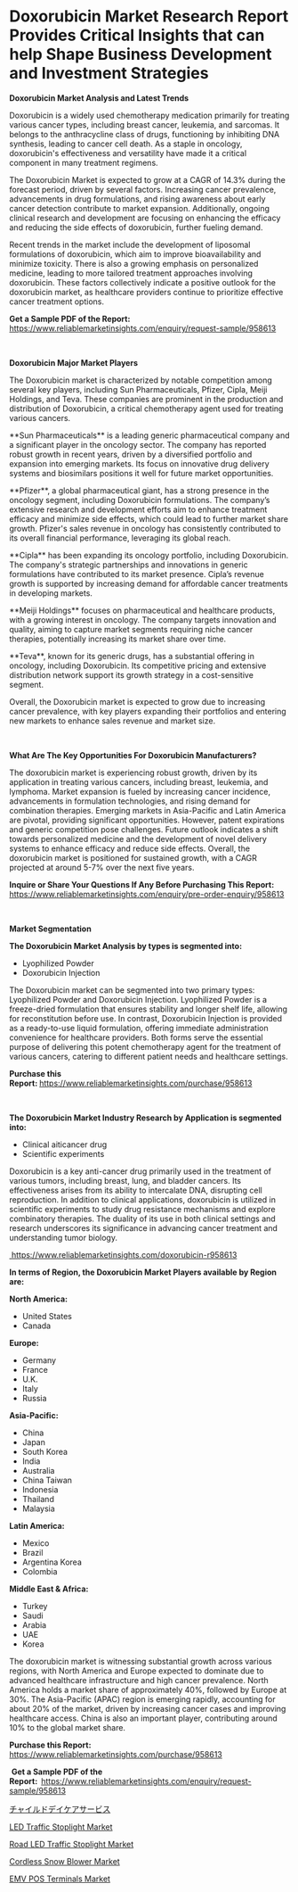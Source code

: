<p><h1>Doxorubicin Market Research Report Provides Critical Insights that can help Shape Business Development and Investment Strategies</h1></p><p><strong>Doxorubicin Market Analysis and Latest Trends</strong></p>
<p><p>Doxorubicin is a widely used chemotherapy medication primarily for treating various cancer types, including breast cancer, leukemia, and sarcomas. It belongs to the anthracycline class of drugs, functioning by inhibiting DNA synthesis, leading to cancer cell death. As a staple in oncology, doxorubicin's effectiveness and versatility have made it a critical component in many treatment regimens.</p><p>The Doxorubicin Market is expected to grow at a CAGR of 14.3% during the forecast period, driven by several factors. Increasing cancer prevalence, advancements in drug formulations, and rising awareness about early cancer detection contribute to market expansion. Additionally, ongoing clinical research and development are focusing on enhancing the efficacy and reducing the side effects of doxorubicin, further fueling demand. </p><p>Recent trends in the market include the development of liposomal formulations of doxorubicin, which aim to improve bioavailability and minimize toxicity. There is also a growing emphasis on personalized medicine, leading to more tailored treatment approaches involving doxorubicin. These factors collectively indicate a positive outlook for the doxorubicin market, as healthcare providers continue to prioritize effective cancer treatment options.</p></p>
<p><strong>Get a Sample PDF of the Report:&nbsp;</strong> <a href="https://www.reliablemarketinsights.com/enquiry/request-sample/958613">https://www.reliablemarketinsights.com/enquiry/request-sample/958613</a></p>
<p>&nbsp;</p>
<p><strong>Doxorubicin Major Market Players</strong></p>
<p><p>The Doxorubicin market is characterized by notable competition among several key players, including Sun Pharmaceuticals, Pfizer, Cipla, Meiji Holdings, and Teva. These companies are prominent in the production and distribution of Doxorubicin, a critical chemotherapy agent used for treating various cancers.</p><p>**Sun Pharmaceuticals** is a leading generic pharmaceutical company and a significant player in the oncology sector. The company has reported robust growth in recent years, driven by a diversified portfolio and expansion into emerging markets. Its focus on innovative drug delivery systems and biosimilars positions it well for future market opportunities.</p><p>**Pfizer**, a global pharmaceutical giant, has a strong presence in the oncology segment, including Doxorubicin formulations. The company’s extensive research and development efforts aim to enhance treatment efficacy and minimize side effects, which could lead to further market share growth. Pfizer's sales revenue in oncology has consistently contributed to its overall financial performance, leveraging its global reach.</p><p>**Cipla** has been expanding its oncology portfolio, including Doxorubicin. The company's strategic partnerships and innovations in generic formulations have contributed to its market presence. Cipla’s revenue growth is supported by increasing demand for affordable cancer treatments in developing markets.</p><p>**Meiji Holdings** focuses on pharmaceutical and healthcare products, with a growing interest in oncology. The company targets innovation and quality, aiming to capture market segments requiring niche cancer therapies, potentially increasing its market share over time.</p><p>**Teva**, known for its generic drugs, has a substantial offering in oncology, including Doxorubicin. Its competitive pricing and extensive distribution network support its growth strategy in a cost-sensitive segment.</p><p>Overall, the Doxorubicin market is expected to grow due to increasing cancer prevalence, with key players expanding their portfolios and entering new markets to enhance sales revenue and market size.</p></p>
<p>&nbsp;</p>
<p><strong>What Are The Key Opportunities For Doxorubicin Manufacturers?</strong></p>
<p><p>The doxorubicin market is experiencing robust growth, driven by its application in treating various cancers, including breast, leukemia, and lymphoma. Market expansion is fueled by increasing cancer incidence, advancements in formulation technologies, and rising demand for combination therapies. Emerging markets in Asia-Pacific and Latin America are pivotal, providing significant opportunities. However, patent expirations and generic competition pose challenges. Future outlook indicates a shift towards personalized medicine and the development of novel delivery systems to enhance efficacy and reduce side effects. Overall, the doxorubicin market is positioned for sustained growth, with a CAGR projected at around 5-7% over the next five years.</p></p>
<p><strong>Inquire or Share Your Questions If Any Before Purchasing This Report:</strong> <a href="https://www.reliablemarketinsights.com/enquiry/pre-order-enquiry/958613">https://www.reliablemarketinsights.com/enquiry/pre-order-enquiry/958613</a></p>
<p>&nbsp;</p>
<p><strong>Market Segmentation</strong></p>
<p><strong>The Doxorubicin Market Analysis by types is segmented into:</strong></p>
<p><ul><li>Lyophilized Powder</li><li>Doxorubicin Injection</li></ul></p>
<p><p>The Doxorubicin market can be segmented into two primary types: Lyophilized Powder and Doxorubicin Injection. Lyophilized Powder is a freeze-dried formulation that ensures stability and longer shelf life, allowing for reconstitution before use. In contrast, Doxorubicin Injection is provided as a ready-to-use liquid formulation, offering immediate administration convenience for healthcare providers. Both forms serve the essential purpose of delivering this potent chemotherapy agent for the treatment of various cancers, catering to different patient needs and healthcare settings.</p></p>
<p><strong>Purchase this Report:&nbsp;</strong><a href="https://www.reliablemarketinsights.com/purchase/958613">https://www.reliablemarketinsights.com/purchase/958613</a></p>
<p>&nbsp;</p>
<p><strong>The Doxorubicin Market Industry Research by Application is segmented into:</strong></p>
<p><ul><li>Clinical aiticancer drug</li><li>Scientific experiments</li></ul></p>
<p><p>Doxorubicin is a key anti-cancer drug primarily used in the treatment of various tumors, including breast, lung, and bladder cancers. Its effectiveness arises from its ability to intercalate DNA, disrupting cell reproduction. In addition to clinical applications, doxorubicin is utilized in scientific experiments to study drug resistance mechanisms and explore combinatory therapies. The duality of its use in both clinical settings and research underscores its significance in advancing cancer treatment and understanding tumor biology.</p></p>
<p><a href="https://www.reliablemarketinsights.com/doxorubicin-r958613">&nbsp;https://www.reliablemarketinsights.com/doxorubicin-r958613</a></p>
<p><strong>In terms of Region, the Doxorubicin Market Players available by Region are:</strong></p>
<p>
    <p> <strong> North America: </strong>
        <ul>
            <li>United States</li>
            <li>Canada</li>
        </ul>
        </p> 
    <p> <strong> Europe: </strong>
        <ul>
            <li>Germany</li>
            <li>France</li>
            <li>U.K.</li>
            <li>Italy</li>
            <li>Russia</li>
        </ul>
        </p> 
    <p> <strong> Asia-Pacific: </strong>
        <ul>
            <li>China</li>
            <li>Japan</li>
            <li>South Korea</li>
            <li>India</li>
            <li>Australia</li>
            <li>China Taiwan</li>
            <li>Indonesia</li>
            <li>Thailand</li>
            <li>Malaysia</li>
        </ul>
        </p> 
    <p> <strong> Latin America: </strong>
        <ul>
            <li>Mexico</li>
            <li>Brazil</li>
            <li>Argentina Korea</li>
            <li>Colombia</li>
        </ul>
        </p> 
    <p> <strong> Middle East & Africa: </strong>
        <ul>
            <li>Turkey</li>
            <li>Saudi</li>
            <li>Arabia</li>
            <li>UAE</li>
            <li>Korea</li>
        </ul>
    </p>
    </p>
<p><p>The doxorubicin market is witnessing substantial growth across various regions, with North America and Europe expected to dominate due to advanced healthcare infrastructure and high cancer prevalence. North America holds a market share of approximately 40%, followed by Europe at 30%. The Asia-Pacific (APAC) region is emerging rapidly, accounting for about 20% of the market, driven by increasing cancer cases and improving healthcare access. China is also an important player, contributing around 10% to the global market share.</p></p>
<p><strong>Purchase this Report: </strong><a href="https://www.reliablemarketinsights.com/purchase/958613">https://www.reliablemarketinsights.com/purchase/958613</a></p>
<p>&nbsp;<strong>Get a Sample PDF of the Report:&nbsp;&nbsp;</strong><a href="https://www.reliablemarketinsights.com/enquiry/request-sample/958613">https://www.reliablemarketinsights.com/enquiry/request-sample/958613</a></p>
<p><strong></strong></p>
<p><p><a href="https://medium.com/@napierswinnyfg/child-day-care-services-market-%E3%81%AF-%E3%82%B3%E3%82%B9%E3%83%88%E7%AE%A1%E7%90%86%E3%81%A8%E5%8A%B9%E7%8E%87%E5%90%91%E4%B8%8A%E3%82%92%E5%84%AA%E5%85%88%E3%81%97%E3%81%BE%E3%81%99-%E3%81%95%E3%82%89%E3%81%AB-%E5%A0%B1%E5%91%8A%E6%9B%B8%E3%81%AF%E5%B8%82%E5%A0%B4%E3%81%AE%E9%9C%80%E8%A6%81%E9%9D%A2%E3%81%A8%E4%BE%9B%E7%B5%A6%E9%9D%A2%E3%81%AE%E4%B8%A1%E6%96%B9%E3%82%92%E3%82%AB%E3%83%90%E3%83%BC%E3%81%97%E3%81%A6%E3%81%84%E3%81%BE%E3%81%99-child-day-care-59481ed016eb">チャイルドデイケアサービス</a></p><p><a href="https://issuu.com/reportprime-2/docs/led-traffic-stoplight-market-size-2030.pptx">LED Traffic Stoplight Market</a></p><p><a href="https://issuu.com/reportprime-2/docs/road-led-traffic-stoplight-market-s_041024cf8ccebc">Road LED Traffic Stoplight Market</a></p><p><a href="https://www.linkedin.com/pulse/global-cordless-snow-blower-market-opportunities-forecast-krz7e?trackingId=mMFk4mGVQGSpis9S8d5C1Q%3D%3D">Cordless Snow Blower Market</a></p><p><a href="https://medium.com/@tracey.skinner9085/this-report-on-emv-pos-terminals-market-is-a-comprehensive-analysis-of-market-shares-strategies-47d9bd775cef">EMV POS Terminals Market</a></p></p>